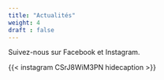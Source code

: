 ```yaml
---
title: "Actualités"
weight: 4
draft : false
---
```


Suivez-nous sur Facebook et Instagram.

{{< instagram CSrJ8WiM3PN hidecaption >}}
